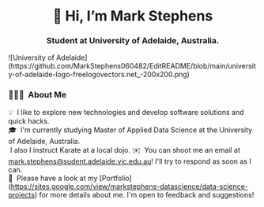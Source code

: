 <h1 align="center"> 👋 Hi, I’m Mark Stephens</h1>
<h3 align="center">Student at University of Adelaide, Australia.</h3> 
![University of Adelaide](https://github.com/MarkStephens060482/EditREADME/blob/main/university-of-adelaide-logo-freelogovectors.net_-200x200.png)

### 👨🏻‍💻 &nbsp;About Me

💡 &nbsp;I like to explore new technologies and develop software solutions and quick hacks.\
🎓 &nbsp;I'm currently studying Master of Applied Data Science at the University of Adelaide, Australia.\
 &nbsp;I also I instruct Karate at a local dojo.
✉️ &nbsp;You can shoot me an email at mark.stephens@sudent.adelaide.vic.edu.au! I'll try to respond as soon as I can.\
📄 &nbsp;Please have a look at my [Portfolio] (https://sites.google.com/view/markstephens-datascience/data-science-projects) for more details about me. I'm open to feedback and suggestions!
<!---
MarkStephens060482/MarkStephens060482 is a ✨ special ✨ repository because its `README.md` (this file) appears on your GitHub profile.
You can click the Preview link to take a look at your changes.
--->
